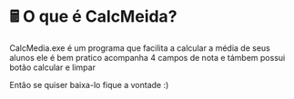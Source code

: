 # 🖩 O que é CalcMeida?
CalcMedia.exe é um programa que facilita a calcular a média de seus alunos ele é bem pratico acompanha 4 campos de nota e támbem possui botão calcular e limpar

Então se quiser baixa-lo fique a vontade :)
